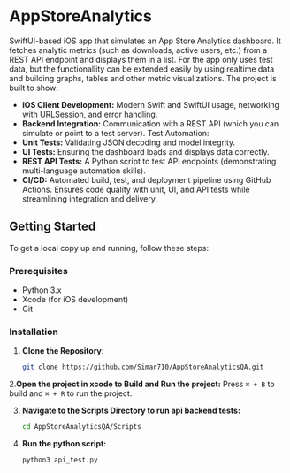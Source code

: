 # AppStoreAnalytics
SwiftUI-based iOS app that simulates an App Store Analytics dashboard. It fetches analytic metrics (such as downloads, active users, etc.) from a REST API endpoint and displays them in a list. For the app only uses test data, but the functionallity can be extended easily by 
 using realtime data and building graphs, tables and other metric visualizations. The project is built to show:

- **iOS Client Development:** Modern Swift and SwiftUI usage, networking with URLSession, and error handling.
- **Backend Integration:** Communication with a REST API (which you can simulate or point to a test server).
Test Automation:
- **Unit Tests:** Validating JSON decoding and model integrity.
- **UI Tests:** Ensuring the dashboard loads and displays data correctly.
- **REST API Tests:** A Python script to test API endpoints (demonstrating multi-language automation skills).
- **CI/CD:** Automated build, test, and deployment pipeline using GitHub Actions. Ensures code quality with unit, UI, and API tests while streamlining integration and delivery.


## Getting Started

To get a local copy up and running, follow these steps:

### Prerequisites

- Python 3.x
- Xcode (for iOS development)
- Git

### Installation

1. **Clone the Repository**:

   ```bash
   git clone https://github.com/Simar710/AppStoreAnalyticsQA.git
   ```
   
2.**Open the project in xcode to Build and Run the project:**
    Press `⌘ + B` to build and `⌘ + R` to run the project.

3. **Navigate to the Scripts Directory to run api backend tests:**
   
    ```bash
    cd AppStoreAnalyticsQA/Scripts
    ```
4. **Run the python script:**

   ```bash
   python3 api_test.py
   ```
